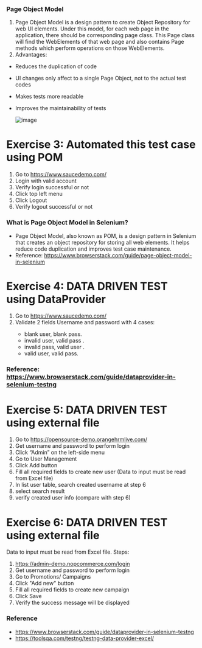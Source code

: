 ### Page Object Model
1.  Page Object Model is a design pattern to create Object Repository for web UI elements. Under this model, for each web page in the application, there should be corresponding page class. This Page class will find the WebElements of that web page and also contains Page methods which perform operations on those WebElements.
2. Advantages:
 - Reduces the duplication of code
 - UI changes only affect to a single Page Object, not to the actual test codes
 - Makes tests more readable
 - Improves the maintainability of tests

   ![image](https://github.com/user-attachments/assets/401b5335-3c96-4ebe-a1a4-68b464febe90)




# Exercise 3: Automated this test case using POM
1. Go to https://www.saucedemo.com/
2. Login with valid account
3. Verify login successful or not
4. Click top left menu
5. Click Logout
6. Verify logout successful or not

### What is Page Object Model in Selenium?
 - Page Object Model, also known as POM, is a design pattern in Selenium that creates an object repository for storing all web elements. 
It helps reduce code duplication and improves test case maintenance.
 - Reference: https://www.browserstack.com/guide/page-object-model-in-selenium
 
# Exercise 4: DATA DRIVEN TEST using DataProvider
1. Go to https://www.saucedemo.com/
2. Validate 2 fields Username and password with 4 cases:<space><space>
	 - blank user, blank pass.		 <space><space>
	 - invalid user, valid pass	.	<space><space> 
	 - invalid pass, valid user	.<space><space> 
	 - valid user, valid pass.

### Reference: https://www.browserstack.com/guide/dataprovider-in-selenium-testng
	 
# Exercise 5: DATA DRIVEN TEST using external file
1.	Go to https://opensource-demo.orangehrmlive.com/
2.	Get username and password to perform login
3.	Click “Admin” on the left-side menu
4.	Go to User Management
5.	Click Add button
6.	Fill all required fields to create new user (Data to input must be read from Excel file)
7.	In list user table, search created username at step 6
8.	select search result
9.	verify created user info (compare with step 6)

# Exercise 6: DATA DRIVEN TEST using external file 
Data to input must be read from Excel file.
Steps:
1. https://admin-demo.nopcommerce.com/login
2. Get username and password to perform login
3. Go to Promotions/ Campaigns
4. Click "Add new" button
5. Fill all required fields to create new campaign
6. Click Save
7. Verify the success message will be displayed
### Reference
   + https://www.browserstack.com/guide/dataprovider-in-selenium-testng
   + https://toolsqa.com/testng/testng-data-provider-excel/



